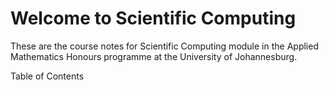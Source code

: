 # Welcome to Scientific Computing

These are the course notes for Scientific Computing module in the Applied
Mathematics Honours programme at the University of Johannesburg.

Table of Contents
```{tableofcontents}
```
